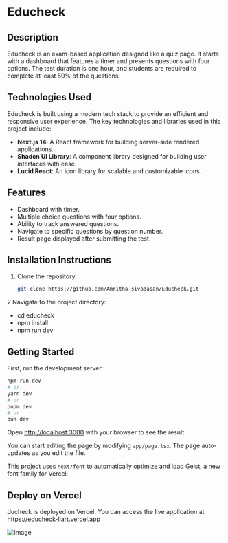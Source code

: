 # Educheck

## Description
Educheck is an exam-based application designed like a quiz page. It starts with a dashboard that features a timer and presents questions with four options. The test duration is one hour, and students are required to complete at least 50% of the questions.


## Technologies Used

Educheck is built using a modern tech stack to provide an efficient and responsive user experience. The key technologies and libraries used in this project include:

- **Next.js 14**: A React framework for building server-side rendered applications.
- **Shadcn UI Library**: A component library designed for building user interfaces with ease.
- **Lucid React**: An icon library for scalable and customizable icons.


## Features
- Dashboard with timer.
- Multiple choice questions with four options.
- Ability to track answered questions.
- Navigate to specific questions by question number.
- Result page displayed after submitting the test.

## Installation Instructions
1. Clone the repository:
   ```bash
   git clone https://github.com/Amritha-sivadasan/Educheck.git

2 Navigate to the project directory:

 - cd educheck
 - npm install
 - npm run dev

## Getting Started

First, run the development server:

```bash
npm run dev
# or
yarn dev
# or
pnpm dev
# or
bun dev
```

Open [http://localhost:3000](http://localhost:3000) with your browser to see the result.

You can start editing the page by modifying `app/page.tsx`. The page auto-updates as you edit the file.

This project uses [`next/font`](https://nextjs.org/docs/app/building-your-application/optimizing/fonts) to automatically optimize and load [Geist](https://vercel.com/font), a new font family for Vercel.


## Deploy on Vercel

ducheck is deployed on Vercel. You can access the live application at https://educheck-liart.vercel.app

![image](https://github.com/user-attachments/assets/3654a3d4-3c76-4f3d-b10a-4bb667fb15bd)



